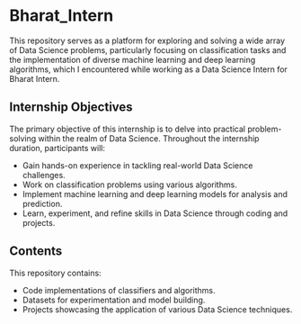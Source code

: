 # Bharat_Intern
This repository serves as a platform for exploring and solving a wide array of Data Science problems, particularly focusing on classification tasks and the implementation of diverse machine learning and deep learning algorithms, which I encountered while working as a Data Science Intern for Bharat Intern.

## Internship Objectives
The primary objective of this internship is to delve into practical problem-solving within the realm of Data Science. Throughout the internship duration, participants will:

- Gain hands-on experience in tackling real-world Data Science challenges.
- Work on classification problems using various algorithms.
- Implement machine learning and deep learning models for analysis and prediction.
- Learn, experiment, and refine skills in Data Science through coding and projects.

## Contents
This repository contains:
- Code implementations of classifiers and algorithms.
- Datasets for experimentation and model building.
- Projects showcasing the application of various Data Science techniques.
